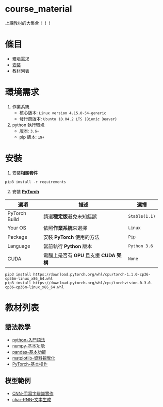 # course_material
上課教材的大集合！！！

# 條目
- [環境需求](#環境需求)
- [安裝](#安裝)
- [教材列表](#教材列表)

# 環境需求
1. 作業系統
    - 核心版本: `Linux version 4.15.0-54-generic`
    - 發行商版本: `Ubuntu 18.04.2 LTS (Bionic Beaver)`
2. python 執行環境
    - 版本: `3.6+`
    - pip 版本: `19+`

# 安裝
1. 安裝**相關套件**

```
pip3 install -r requirements
```

2. 安裝 [**PyTorch**](https://pytorch.org/get-started/locally/#start-locally)

|選項|描述|選擇|
|-|-|-|
|PyTorch Build|請選**穩定版**避免未知錯誤|`Stable(1.1)`|
|Your OS|依照**作業系統**來選擇|`Linux`|
|Package|安裝 **PyTorch** 使用的方法|`Pip`|
|Language|當前執行 **Python** 版本|`Python 3.6`|
|CUDA|電腦上是否有 **GPU** 且支援 **CUDA 架構**|`None`|

```
pip3 install https://download.pytorch.org/whl/cpu/torch-1.1.0-cp36-cp36m-linux_x86_64.whl
pip3 install https://download.pytorch.org/whl/cpu/torchvision-0.3.0-cp36-cp36m-linux_x86_64.whl
```

# 教材列表
## 語法教學
- [python-入門語法](./blob/master/python-入門語法.ipynb)
- [numpy-基本功能](./blob/master/numpy-基本功能.ipynb)
- [pandas-基本功能](./blob/master/pandas-基本功能.ipynb)
- [matplotlib-資料視覺化](./blob/master/matplotlib-資料視覺化.ipynb)
- [PyTorch-基本操作](./blob/master/PyTorch-基本操作.ipynb)

## 模型範例
- [CNN-手寫字辨識實作](./blob/master/CNN-手寫字辨識實作.ipynb)
- [char-RNN-文本生成](./blob/master/char-RNN-文本生成.ipynb)